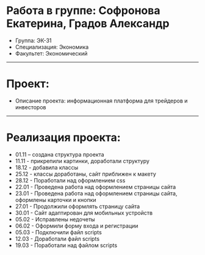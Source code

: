 # Работа в группе: Софронова Екатерина, Градов Александр
- Группа: ЭК-31
- Специализация: Экономика
- Факультет: Экономический
---
# Проект: 
- Описание проекта: информационная платформа для трейдеров и инвесторов
---
# Реализация проекта:
- 01.11 – создана структура проекта
- 11.11 - прикрепили картинки, доработали структуру
- 18.12 - добавила классы
- 25.12 - классы доработаны, сайт приближен к макету
- 28.12 - Поработали над оформлением css
- 22.01 - Проведена работа над оформлением страницы сайта
- 23.01 - Проведена работа над оформлением страницы сайта, оформлены карточки и кнопки
- 27.01 - Продолжили оформлять страницу сайта
- 30.01 - Сайт адаптирован для мобильных устройств
- 05.02 - Исправлены недочеты
- 06.02 - Оформили форму входа и регистрации
- 05.03 - Подключили файл scripts
- 12.03 - Доработали файл scripts
- 19.03 - Поработали над файлом scripts